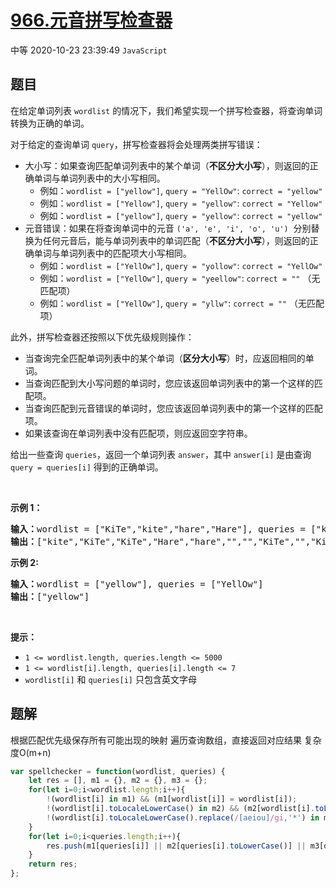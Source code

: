 # [966.元音拼写检查器](https://leetcode.cn/problems/vowel-spellchecker)
<span class="diff diff-medium">中等</span>
2020-10-23 23:39:49 `JavaScript`
## 题目
<p>在给定单词列表&nbsp;<code>wordlist</code>&nbsp;的情况下，我们希望实现一个拼写检查器，将查询单词转换为正确的单词。</p>

<p>对于给定的查询单词&nbsp;<code>query</code>，拼写检查器将会处理两类拼写错误：</p>

<ul>
  <li>大小写：如果查询匹配单词列表中的某个单词（<strong>不区分大小写</strong>），则返回的正确单词与单词列表中的大小写相同。

  <ul>
    <li>例如：<code>wordlist = ["yellow"]</code>, <code>query = "YellOw"</code>: <code>correct = "yellow"</code></li>
    <li>例如：<code>wordlist = ["Yellow"]</code>, <code>query = "yellow"</code>: <code>correct = "Yellow"</code></li>
    <li>例如：<code>wordlist = ["yellow"]</code>, <code>query = "yellow"</code>: <code>correct = "yellow"</code></li>
  </ul>
  </li>
  <li>元音错误：如果在将查询单词中的元音 <code>('a', 'e', 'i', 'o', 'u')</code>&nbsp;&nbsp;分别替换为任何元音后，能与单词列表中的单词匹配（<strong>不区分大小写</strong>），则返回的正确单词与单词列表中的匹配项大小写相同。
  <ul>
    <li>例如：<code>wordlist = ["YellOw"]</code>, <code>query = "yollow"</code>: <code>correct = "YellOw"</code></li>
    <li>例如：<code>wordlist = ["YellOw"]</code>, <code>query = "yeellow"</code>: <code>correct = ""</code> （无匹配项）</li>
    <li>例如：<code>wordlist = ["YellOw"]</code>, <code>query = "yllw"</code>: <code>correct = ""</code> （无匹配项）</li>
  </ul>
  </li>
</ul>

<p>此外，拼写检查器还按照以下优先级规则操作：</p>

<ul>
  <li>当查询完全匹配单词列表中的某个单词（<strong>区分大小写</strong>）时，应返回相同的单词。</li>
  <li>当查询匹配到大小写问题的单词时，您应该返回单词列表中的第一个这样的匹配项。</li>
  <li>当查询匹配到元音错误的单词时，您应该返回单词列表中的第一个这样的匹配项。</li>
  <li>如果该查询在单词列表中没有匹配项，则应返回空字符串。</li>
</ul>

<p>给出一些查询 <code>queries</code>，返回一个单词列表 <code>answer</code>，其中 <code>answer[i]</code> 是由查询 <code>query = queries[i]</code> 得到的正确单词。</p>

<p>&nbsp;</p>

<p><strong>示例 1：</strong></p>

<pre>
<strong>输入：</strong>wordlist = ["KiTe","kite","hare","Hare"], queries = ["kite","Kite","KiTe","Hare","HARE","Hear","hear","keti","keet","keto"]
<strong>输出：</strong>["kite","KiTe","KiTe","Hare","hare","","","KiTe","","KiTe"]</pre>

<p><strong>示例 2:</strong></p>

<pre>
<b>输入：</b>wordlist = ["yellow"], queries = ["YellOw"]
<b>输出：</b>["yellow"]
</pre>

<p>&nbsp;</p>

<p><strong>提示：</strong></p>

<ul>
  <li><code>1 &lt;= wordlist.length, queries.length &lt;= 5000</code></li>
  <li><code>1 &lt;= wordlist[i].length, queries[i].length &lt;= 7</code></li>
  <li><code>wordlist[i]</code>&nbsp;和&nbsp;<code>queries[i]</code>&nbsp;只包含英文字母</li>
</ul>


## 题解
根据匹配优先级保存所有可能出现的映射
遍历查询数组，直接返回对应结果
复杂度O(m+n)
```javascript
var spellchecker = function(wordlist, queries) {
    let res = [], m1 = {}, m2 = {}, m3 = {};
    for(let i=0;i<wordlist.length;i++){
        !(wordlist[i] in m1) && (m1[wordlist[i]] = wordlist[i]);
        !(wordlist[i].toLocaleLowerCase() in m2) && (m2[wordlist[i].toLocaleLowerCase()] = wordlist[i]);
        !(wordlist[i].toLocaleLowerCase().replace(/[aeiou]/gi,'*') in m3) && (m3[wordlist[i].toLocaleLowerCase().replace(/[aeiou]/gi,'*')] = wordlist[i]);
    }
    for(let i=0;i<queries.length;i++){
        res.push(m1[queries[i]] || m2[queries[i].toLowerCase()] || m3[queries[i].toLocaleLowerCase().replace(/[aeiou]/gi,'*')] || '')
    }
    return res;
};
```

